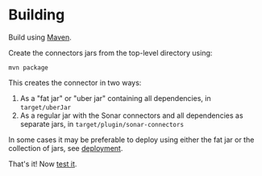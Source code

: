 # Building

Build using [Maven](https://maven.apache.org/).

Create the connectors jars from the top-level directory using:

```
mvn package
```

This creates the connector in two ways:
1. As a "fat jar" or "uber jar" containing all dependencies, in `target/uberJar`
2. As a regular jar with the Sonar connectors and all dependencies as separate jars, in `target/plugin/sonar-connectors`

In some cases it may be preferable to deploy using either the fat jar or the collection of jars, see [deployment](deploying.md).

That's it! Now [test it](testing.md).